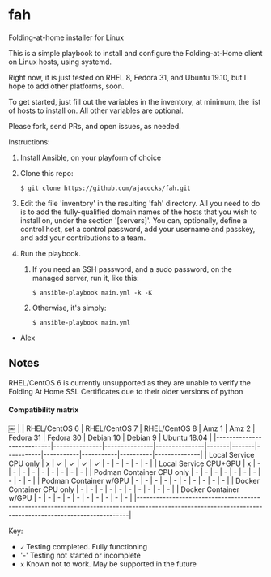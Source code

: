 # fah
Folding-at-home installer for Linux

This is a simple playbook to install and configure the Folding-at-Home client on Linux hosts, using systemd.

Right now, it is just tested on RHEL 8, Fedora 31, and Ubuntu 19.10, but I hope to add other platforms, soon.

To get started, just fill out the variables in the inventory, at minimum, the list of hosts to install on. All other variables are optional.

Please fork, send PRs, and open issues, as needed.

Instructions:

1) Install Ansible, on your playform of choice
2) Clone this repo:
   
   ```$ git clone https://github.com/ajacocks/fah.git```
   
3) Edit the file 'inventory' in the resulting 'fah' directory. All you need to do is to add the fully-qualified domain names of the hosts that you wish to install on, under the section '[servers]'. You can, optionally, define a control host, set a control password, add your username and passkey, and add your contributions to a team.
4) Run the playbook.
   1) If you need an SSH password, and a sudo password, on the managed server, run it, like this:
   
      ```$ ansible-playbook main.yml -k -K```

   2) Otherwise, it's simply:

      ```$ ansible-playbook main.yml```

- Alex

## Notes

RHEL/CentOS 6 is currently unsupported as they are unable to verify the Folding At Home SSL Certificates due to their older versions of python

#### Compatibility matrix
￼
|                           | RHEL/CentOS 6 | RHEL/CentOS 7 | RHEL/CentOS 8 | Amz 1 | Amz 2 | Fedora 31 | Fedora 30 | Debian 10 | Debian 9 | Ubuntu 18.04 |
|---------------------------|---------------|---------------|---------------|-------|-------|-----------|-----------|-----------|----------|--------------|
| Local Service CPU only    | x             | ✓             | ✓             | ✓     | ✓     | -         | -         | -         | -        | -            |
| Local Service CPU+GPU     | x             | -             | -             | -     | -     | -         | -         | -         | -        | -            |
| Podman Container CPU only | -             | -             | -             | -     | -     | -         | -         | -         | -        | -            |
| Podman Container w/GPU    | -             | -             | -             | -     | -     | -         | -         | -         | -        | -            |
| Docker Container CPU only | -             | -             | -             | -     | -     | -         | -         | -         | -        | -            |
| Docker Container w/GPU    | -             | -             | -             | -     | -     | -         | -         | -         | -        | -            |
|---------------------------------------------------------------------------------------------------------------------------------------------------------|

Key:

* `✓` Testing completed. Fully functioning
* '-' Testing not started or incomplete
* `x` Known not to work. May be supported in the future



